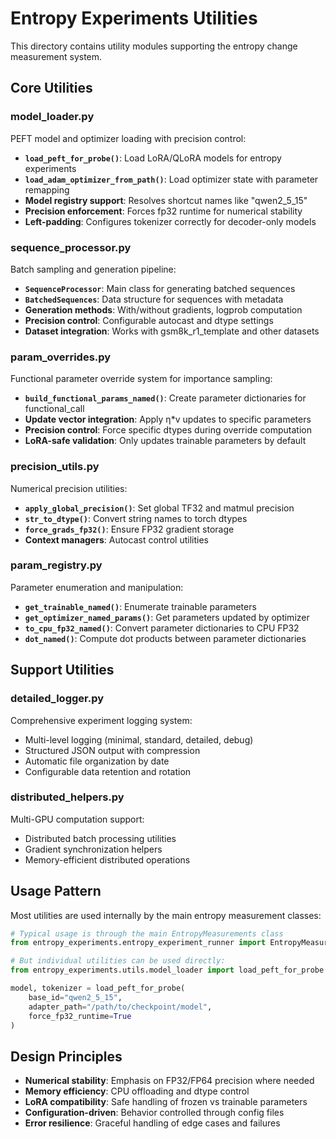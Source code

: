 # Entropy Experiments Utilities

This directory contains utility modules supporting the entropy change measurement system.

## Core Utilities

### model_loader.py
PEFT model and optimizer loading with precision control:
- **`load_peft_for_probe()`**: Load LoRA/QLoRA models for entropy experiments
- **`load_adam_optimizer_from_path()`**: Load optimizer state with parameter remapping
- **Model registry support**: Resolves shortcut names like "qwen2_5_15"
- **Precision enforcement**: Forces fp32 runtime for numerical stability
- **Left-padding**: Configures tokenizer correctly for decoder-only models

### sequence_processor.py  
Batch sampling and generation pipeline:
- **`SequenceProcessor`**: Main class for generating batched sequences
- **`BatchedSequences`**: Data structure for sequences with metadata
- **Generation methods**: With/without gradients, logprob computation
- **Precision control**: Configurable autocast and dtype settings
- **Dataset integration**: Works with gsm8k_r1_template and other datasets

### param_overrides.py
Functional parameter override system for importance sampling:
- **`build_functional_params_named()`**: Create parameter dictionaries for functional_call
- **Update vector integration**: Apply η*v updates to specific parameters
- **Precision control**: Force specific dtypes during override computation
- **LoRA-safe validation**: Only updates trainable parameters by default

### precision_utils.py
Numerical precision utilities:
- **`apply_global_precision()`**: Set global TF32 and matmul precision
- **`str_to_dtype()`**: Convert string names to torch dtypes
- **`force_grads_fp32()`**: Ensure FP32 gradient storage
- **Context managers**: Autocast control utilities

### param_registry.py
Parameter enumeration and manipulation:
- **`get_trainable_named()`**: Enumerate trainable parameters
- **`get_optimizer_named_params()`**: Get parameters updated by optimizer
- **`to_cpu_fp32_named()`**: Convert parameter dictionaries to CPU FP32
- **`dot_named()`**: Compute dot products between parameter dictionaries

## Support Utilities

### detailed_logger.py
Comprehensive experiment logging system:
- Multi-level logging (minimal, standard, detailed, debug)
- Structured JSON output with compression
- Automatic file organization by date
- Configurable data retention and rotation

### distributed_helpers.py  
Multi-GPU computation support:
- Distributed batch processing utilities
- Gradient synchronization helpers
- Memory-efficient distributed operations

## Usage Pattern

Most utilities are used internally by the main entropy measurement classes:

```python
# Typical usage is through the main EntropyMeasurements class
from entropy_experiments.entropy_experiment_runner import EntropyMeasurements

# But individual utilities can be used directly:
from entropy_experiments.utils.model_loader import load_peft_for_probe

model, tokenizer = load_peft_for_probe(
    base_id="qwen2_5_15",
    adapter_path="/path/to/checkpoint/model", 
    force_fp32_runtime=True
)
```

## Design Principles

- **Numerical stability**: Emphasis on FP32/FP64 precision where needed
- **Memory efficiency**: CPU offloading and dtype control
- **LoRA compatibility**: Safe handling of frozen vs trainable parameters
- **Configuration-driven**: Behavior controlled through config files
- **Error resilience**: Graceful handling of edge cases and failures
